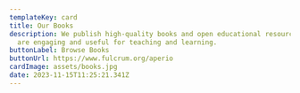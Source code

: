 ```yaml
---
templateKey: card
title: Our Books
description: We publish high-quality books and open educational resources that
  are engaging and useful for teaching and learning.
buttonLabel: Browse Books
buttonUrl: https://www.fulcrum.org/aperio
cardImage: assets/books.jpg
date: 2023-11-15T11:25:21.341Z
---
```

